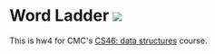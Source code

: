 # Word Ladder ![](https://api.travis-ci.com/colinmulligan/word_ladder.svg?branch=master)

This is hw4 for CMC's [CS46: data structures](https://github.com/mikeizbicki/cmc-csci046) course.
